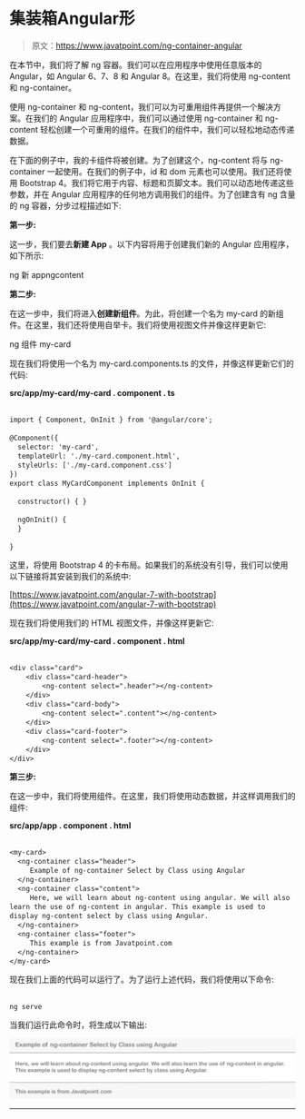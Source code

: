 # 集装箱Angular形

> 原文：<https://www.javatpoint.com/ng-container-angular>

在本节中，我们将了解 ng 容器。我们可以在应用程序中使用任意版本的 Angular，如 Angular 6、7、8 和 Angular 8。在这里，我们将使用 ng-content 和 ng-container。

使用 ng-container 和 ng-content，我们可以为可重用组件再提供一个解决方案。在我们的 Angular 应用程序中，我们可以通过使用 ng-container 和 ng-content 轻松创建一个可重用的组件。在我们的组件中，我们可以轻松地动态传递数据。

在下面的例子中，我的卡组件将被创建。为了创建这个，ng-content 将与 ng-container 一起使用。在我们的例子中，id 和 dom 元素也可以使用。我们还将使用 Bootstrap 4。我们将它用于内容、标题和页脚文本。我们可以动态地传递这些参数，并在 Angular 应用程序的任何地方调用我们的组件。为了创建含有 ng 含量的 ng 容器，分步过程描述如下:

**第一步:**

这一步，我们要去**新建 App** 。以下内容将用于创建我们新的 Angular 应用程序，如下所示:

ng 新 appngcontent

**第二步:**

在这一步中，我们将进入**创建新组件**。为此，将创建一个名为 my-card 的新组件。在这里，我们还将使用自举卡。我们将使用视图文件并像这样更新它:

ng 组件 my-card

现在我们将使用一个名为 my-card.components.ts 的文件，并像这样更新它们的代码:

**src/app/my-card/my-card . component . ts**

```

import { Component, OnInit } from '@angular/core';

@Component({ 
  selector: 'my-card',
  templateUrl: './my-card.component.html',
  styleUrls: ['./my-card.component.css']
})
export class MyCardComponent implements OnInit {

  constructor() { }

  ngOnInit() {
  }

}

```

这里，将使用 Bootstrap 4 的卡布局。如果我们的系统没有引导，我们可以使用以下链接将其安装到我们的系统中:

[https://www.javatpoint.com/angular-7-with-bootstrap](https://www.javatpoint.com/angular-7-with-bootstrap)

现在我们将使用我们的 HTML 视图文件，并像这样更新它:

**src/app/my-card/my-card . component . html**

```

<div class="card">
    <div class="card-header">
        <ng-content select=".header"></ng-content>
    </div>
    <div class="card-body">
        <ng-content select=".content"></ng-content>
    </div>
    <div class="card-footer">
        <ng-content select=".footer"></ng-content>
    </div>
</div>

```

**第三步:**

在这一步中，我们将使用组件。在这里，我们将使用动态数据，并这样调用我们的组件:

**src/app/app . component . html**

```

<my-card>
  <ng-container class="header">
     Example of ng-container Select by Class using Angular
  </ng-container>
  <ng-container class="content">
     Here, we will learn about ng-content using angular. We will also learn the use of ng-content in angular. This example is used to display ng-content select by class using Angular. 
  </ng-container>
  <ng-container class="footer">
     This example is from Javatpoint.com
  </ng-container>
</my-card>

```

现在我们上面的代码可以运行了。为了运行上述代码，我们将使用以下命令:

```

ng serve

```

当我们运行此命令时，将生成以下输出:

![Ng-container Angular](img/192171f2f88c7c672bf3d5882e59a778.png)

* * *